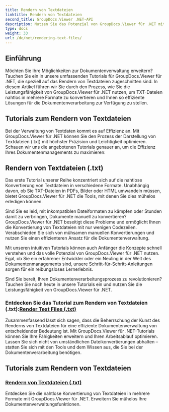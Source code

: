 ```yaml
---
title: Rendern von Textdateien
linktitle: Rendern von Textdateien
second_title: GroupDocs.Viewer .NET-API
description: Nutzen Sie das Potenzial von GroupDocs.Viewer für .NET mit Tutorials zum Rendern von Textdateien. Konvertieren Sie TXT-Dateien in verschiedene Formate für eine verbesserte Dokumentenverwaltung.
type: docs
weight: 33
url: /de/net/rendering-text-files/
---
```

## Einführung

Möchten Sie Ihre Möglichkeiten zur Dokumentenverwaltung erweitern? Tauchen Sie ein in unsere umfassenden Tutorials für GroupDocs.Viewer für .NET, die speziell auf das Rendern von Textdateien zugeschnitten sind. In diesem Artikel führen wir Sie durch den Prozess, wie Sie die Leistungsfähigkeit von GroupDocs.Viewer für .NET nutzen, um TXT-Dateien nahtlos in mehrere Formate zu konvertieren und Ihnen so effiziente Lösungen für die Dokumentenverarbeitung zur Verfügung zu stellen.

## Tutorials zum Rendern von Textdateien

Bei der Verwaltung von Textdaten kommt es auf Effizienz an. Mit GroupDocs.Viewer für .NET können Sie den Prozess der Darstellung von Textdateien (.txt) mit höchster Präzision und Leichtigkeit optimieren. Schauen wir uns die angebotenen Tutorials genauer an, um die Effizienz Ihres Dokumentenmanagements zu maximieren:

## Rendern von Textdateien (.txt)

Das erste Tutorial unserer Reihe konzentriert sich auf die nahtlose Konvertierung von Textdateien in verschiedene Formate. Unabhängig davon, ob Sie TXT-Dateien in PDFs, Bilder oder HTML umwandeln müssen, bietet GroupDocs.Viewer für .NET die Tools, mit denen Sie dies mühelos erledigen können. 

Sind Sie es leid, mit inkompatiblen Dateiformaten zu kämpfen oder Stunden damit zu verbringen, Dokumente manuell zu konvertieren? GroupDocs.Viewer für .NET beseitigt diese Probleme und ermöglicht Ihnen die Konvertierung von Textdateien mit nur wenigen Codezeilen. Verabschieden Sie sich von mühsamen manuellen Konvertierungen und nutzen Sie einen effizienteren Ansatz für die Dokumentenverwaltung.

Mit unseren intuitiven Tutorials können auch Anfänger die Konzepte schnell verstehen und das volle Potenzial von GroupDocs.Viewer für .NET nutzen. Egal, ob Sie ein erfahrener Entwickler oder ein Neuling in der Welt des Dokumentenmanagements sind, unsere Schritt-für-Schritt-Anleitungen sorgen für ein reibungsloses Lernerlebnis.

Sind Sie bereit, Ihren Dokumentenverarbeitungsprozess zu revolutionieren? Tauchen Sie noch heute in unsere Tutorials ein und nutzen Sie die Leistungsfähigkeit von GroupDocs.Viewer für .NET.

###  Entdecken Sie das Tutorial zum Rendern von Textdateien (.txt):[Render Text Files (.txt)](./render-txt/)

Zusammenfassend lässt sich sagen, dass die Beherrschung der Kunst des Renderns von Textdateien für eine effiziente Dokumentenverwaltung von entscheidender Bedeutung ist. Mit GroupDocs.Viewer für .NET-Tutorials können Sie Ihre Fähigkeiten erweitern und Ihren Arbeitsablauf optimieren. Lassen Sie sich nicht von umständlichen Dateikonvertierungen abhalten – statten Sie sich mit den Tools und dem Wissen aus, die Sie bei der Dokumentenverarbeitung benötigen.
## Tutorials zum Rendern von Textdateien
### [Rendern von Textdateien (.txt)](./render-txt/)
Entdecken Sie die nahtlose Konvertierung von Textdateien in mehrere Formate mit GroupDocs.Viewer für .NET. Erweitern Sie mühelos Ihre Dokumentenverwaltungsfunktionen.